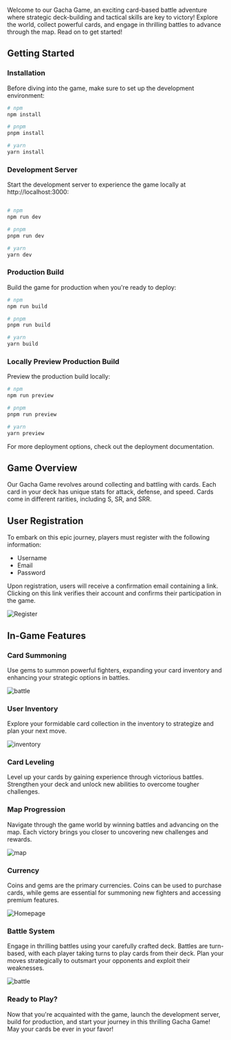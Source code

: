 Welcome to our Gacha Game, an exciting card-based battle adventure where strategic deck-building and tactical skills are key to victory! Explore the world, collect powerful cards, and engage in thrilling battles to advance through the map. Read on to get started!

## Getting Started

### Installation

Before diving into the game, make sure to set up the development environment:

```bash
# npm
npm install

# pnpm
pnpm install

# yarn
yarn install
```

### Development Server

Start the development server to experience the game locally at http://localhost:3000:

```bash

# npm
npm run dev

# pnpm
pnpm run dev

# yarn
yarn dev
```

### Production Build

Build the game for production when you're ready to deploy:

```bash
# npm
npm run build

# pnpm
pnpm run build

# yarn
yarn build
```

### Locally Preview Production Build

Preview the production build locally:

```bash
# npm
npm run preview

# pnpm
pnpm run preview

# yarn
yarn preview
```

For more deployment options, check out the deployment documentation.

## Game Overview

Our Gacha Game revolves around collecting and battling with cards. Each card in your deck has unique stats for attack, defense, and speed. Cards come in different rarities, including S, SR, and SRR.

## User Registration

To embark on this epic journey, players must register with the following information:

<ul>
    <li>Username</li>
    <li>Email</li>
    <li>Password</li>
</ul>

Upon registration, users will receive a confirmation email containing a link. Clicking on this link verifies their account and confirms their participation in the game.

<img src="https://github.com/Nizi7582/gacha-game/assets/87717065/bb0648f5-974d-40c8-a5f8-b9f2dace7f4a" alt="Register"/>

## In-Game Features

### Card Summoning

Use gems to summon powerful fighters, expanding your card inventory and enhancing your strategic options in battles.

<img src="https://github.com/Nizi7582/gacha-game/assets/87717065/c706446a-51bd-4f1a-b483-a20161050e71" alt="battle" />


### User Inventory

Explore your formidable card collection in the inventory to strategize and plan your next move.

<img src="https://github.com/Nizi7582/gacha-game/assets/87717065/25e22c2f-87ec-4900-b4ed-c0078886c198" alt="inventory" />

### Card Leveling

Level up your cards by gaining experience through victorious battles. Strengthen your deck and unlock new abilities to overcome tougher challenges.

### Map Progression

Navigate through the game world by winning battles and advancing on the map. Each victory brings you closer to uncovering new challenges and rewards.

<img src="https://github.com/Nizi7582/gacha-game/assets/87717065/6e562b97-cd86-4eb7-8db4-ec5f67465fd4" alt="map"/>

### Currency

Coins and gems are the primary currencies. Coins can be used to purchase cards, while gems are essential for summoning new fighters and accessing premium features.

<img src="https://github.com/Nizi7582/gacha-game/assets/87717065/37b74604-28e1-41a0-8be0-aed34598d367" alt="Homepage"/>

### Battle System

Engage in thrilling battles using your carefully crafted deck. Battles are turn-based, with each player taking turns to play cards from their deck. Plan your moves strategically to outsmart your opponents and exploit their weaknesses.

![battle](https://github.com/Nizi7582/gacha-game/assets/87717065/144babb5-5816-4e8c-a188-ce8278e3193e)

### Ready to Play?
Now that you're acquainted with the game, launch the development server, build for production, and start your journey in this thrilling Gacha Game! May your cards be ever in your favor!

